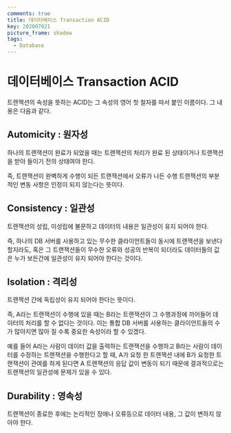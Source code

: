 ```yaml
---
comments: true
title: 데이터베이스 Transaction ACID
key: 202007021
picture_frame: shadow
tags:
  - Database
---
```

# 데이터베이스 Transaction ACID

트랜잭션의 속성을 뜻하는 ACID는 그 속성의 영어 첫 철자를 따서 붙인 이름이다.
그 내용은 다음과 같다.

## **Automicity** : 원자성

 하나의 트랜잭션이 완료가 되었을 때는 트랜잭션의 처리가 완료 된 상태이거나 트랜잭션을 받아 들이기 전의 상태여야 한다.
 
 즉, 트랜잭션이 완벽하게 수행이 되든 트랜잭션에서 오류가 나든 수행 트랜잭션의 부분적인 변동 사항은 인정이 되지 않는다는 뜻이다.

## **Consistency** : 일관성

 트랜잭션의 성립, 미성립에 불문하고 데이터의 내용은 일관성이 유지 되어야 한다.
 
 즉, 하나의 DB 서버를 사용하고 있는 무수한 클라이언트들이 동시에 트랜잭션을 보낸다 할지라도, 혹은 그 트랜잭션들이 무수한 오류와 성공의 반복이 되더라도 데이터들의 값은 누가 보든간에 일관성이 유지 되어야 한다는 것이다.

## **Isolation** : 격리성

 트랜잭션 간에 독립성이 유지 되어야 한다는 뜻이다.
 
 즉, A라는 트랜잭션이 수행에 있을 때는 B라는 트랜잭션이 그 수행과정에 끼어들어 데이터의 처리를 할 수 없다는 것이다. 이는 통합 DB 서버를 사용하는 클라이언트들의 수가 많아지면 많아 질 수록 중요한 속성이라 할 수 있겠다.
 
 예를 들어 A라는 사람이 데이터 값을 출력하는 트랜잭션을 수행하고 B라는 사람이 데이터를 수정하는 트랜잭션을 수행한다고 할 때, A가 요청 한 트랜잭션 내에 B가 요청한 트랜잭션이 관여를 하게 된다면 A 트랜잭션의 응답 값이 변동이 되기 때문에 결과적으로는 트랜잭션의 일관성에 문제가 있을 수 있다.

## **Durability** : 영속성

 트랜잭션이 종료한 후에는 논리적인 장애나 오류등으로 데이터 내용, 그 값이 변하지 않아야 한다.